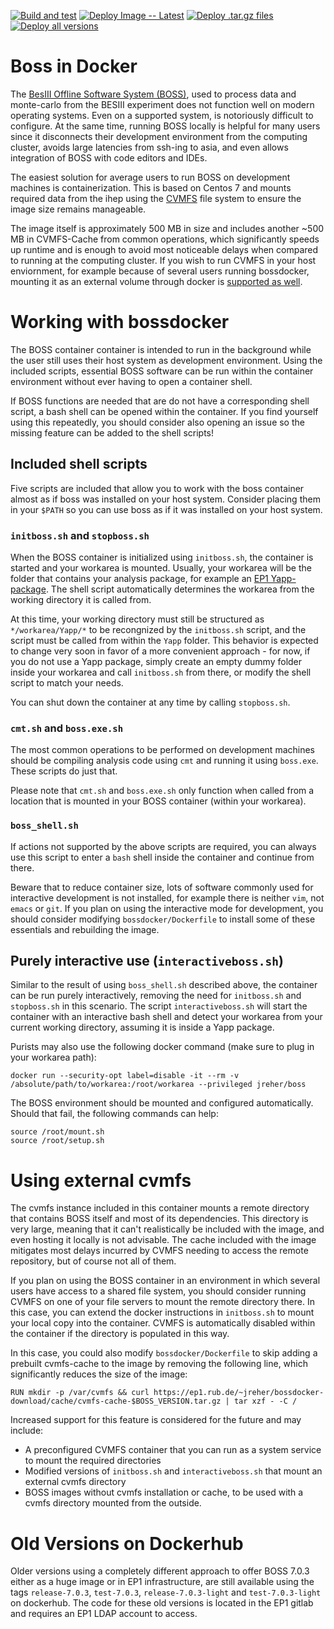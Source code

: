 [![Build and test](https://github.com/j-reher/bossdocker/actions/workflows/test-image.yml/badge.svg?branch=main&event=push)](https://github.com/j-reher/bossdocker/actions/workflows/test-image.yml)
[![Deploy Image -- Latest](https://github.com/j-reher/bossdocker/actions/workflows/deploy-image.yml/badge.svg?branch=main)](https://github.com/j-reher/bossdocker/actions/workflows/deploy-image.yml)
[![Deploy .tar.gz files](https://github.com/j-reher/bossdocker/actions/workflows/deploy-tarfiles.yml/badge.svg?branch=main)](https://github.com/j-reher/bossdocker/actions/workflows/deploy-tarfiles.yml)
[![Deploy all versions](https://github.com/j-reher/bossdocker/actions/workflows/deploy-all-versions.yml/badge.svg?branch=main)](https://github.com/j-reher/bossdocker/actions/workflows/deploy-all-versions.yml)
# Boss in Docker

The [BesIII Offline Software System (BOSS)](http://english.ihep.cas.cn/bes/re/os/), used to process data and monte-carlo from the BESIII experiment does not function well on modern operating systems. Even on a supported system, is notoriously difficult to configure. At the same time, running BOSS locally is helpful for many users since it disconnects their development environment from the computing cluster, avoids large latencies from ssh-ing to asia, and even allows integration of BOSS with code editors and IDEs.

The easiest solution for average users to run BOSS on development machines is containerization. This is based on Centos 7 and mounts required data from the ihep using the [CVMFS](https://cernvm.cern.ch/fs/) file system to ensure the image size remains manageable.

The image itself is approximately 500 MB in size and includes another ~500 MB in CVMFS-Cache from common operations, which significantly speeds up runtime and is enough to avoid most noticeable delays when compared to running at the computing cluster. If you wish to run CVMFS in your host enviornment, for example because of several users running bossdocker, mounting it as an external volume through docker is [supported as well](#using-external-cvmfs).

# Working with bossdocker
The BOSS container container is intended to run in the background while the user still uses their host system as development environment. Using the included scripts, essential BOSS software can be run within the container environment without ever having to open a container shell.

If BOSS functions are needed that are do not have a corresponding shell script, a bash shell can be opened within the container. If you find yourself using this repeatedly, you should consider also opening an issue so the missing feature can be added to the shell scripts!

## Included shell scripts
Five scripts are included that allow you to work with the boss container almost as if boss was installed on your host system. Consider placing them in your `$PATH` so you can use boss as if it was installed on your host system.

### `initboss.sh` and `stopboss.sh`
When the BOSS container is initialized using `initboss.sh`, the container is started and your workarea is mounted. Usually, your workarea will be the folder that contains your analysis package, for example an [EP1 Yapp-package](https://gitlab.ep1.rub.de/Bes3/Yapp). The shell script automatically determines the workarea from the working directory it is called from.

At this time, your working directory must still be structured as `*/workarea/Yapp/*` to be recongnized by the `initboss.sh` script, and the script must be called from within the `Yapp` folder. This behavior is expected to change very soon in favor of a more convenient approach - for now, if you do not use a Yapp package, simply create an empty dummy folder inside your workarea and call `initboss.sh` from there, or modify the shell script to match your needs.

You can shut down the container at any time by calling `stopboss.sh`.

### `cmt.sh` and `boss.exe.sh`
The most common operations to be performed on development machines should be compiling analysis code using `cmt` and running it using `boss.exe`. These scripts do just that.

Please note that `cmt.sh` and `boss.exe.sh` only function when called from a location that is mounted in your BOSS container (within your workarea).

### `boss_shell.sh`
If actions not supported by the above scripts are required, you can always use this script to enter a `bash` shell inside the container and continue from there.

Beware that to reduce container size, lots of software commonly used for interactive development is not installed, for example there is neither `vim`, not `emacs` or `git`. If you plan on using the interactive mode for development, you should consider modifying `bossdocker/Dockerfile` to install some of these essentials and rebuilding the image.

## Purely interactive use (`interactiveboss.sh`)
Similar to the result of using `boss_shell.sh` described above, the container can be run purely interactively, removing the need for `initboss.sh` and `stopboss.sh` in this scenario. The script `interactiveboss.sh` will start the container with an interactive bash shell and detect your workarea from your current working directory, assuming it is inside a Yapp package.

Purists may also use the following docker command (make sure to plug in your workarea path):
```
docker run --security-opt label=disable -it --rm -v /absolute/path/to/workarea:/root/workarea --privileged jreher/boss
```
The BOSS environment should be mounted and configured automatically. Should that fail, the following commands can help:
```
source /root/mount.sh
source /root/setup.sh
```

# Using external cvmfs
The cvmfs instance included in this container mounts a remote directory that contains BOSS itself and most of its dependencies. This directory is very large, meaning that it can't realistically be included with the image, and even hosting it locally is not advisable. The cache included with the image mitigates most delays incurred by CVMFS needing to access the remote repository, but of course not all of them.

If you plan on using the BOSS container in an environment in which several users have access to a shared file system, you should consider running CVMFS on one of your file servers to mount the remote directory there. In this case, you can extend the docker instructions in `initboss.sh` to mount your local copy into the container. CVMFS is automatically disabled within the container if the directory is populated in this way.

In this case, you could also modify `bossdocker/Dockerfile` to skip adding a prebuilt cvmfs-cache to the image by removing the following line, which significantly reduces the size of the image:
```
RUN mkdir -p /var/cvmfs && curl https://ep1.rub.de/~jreher/bossdocker-download/cache/cvmfs-cache-$BOSS_VERSION.tar.gz | tar xzf - -C /
``` 

Increased support for this feature is considered for the future and may include:
* A preconfigured CVMFS container that you can run as a system service to mount the required directories
* Modified versions of `initboss.sh` and `interactiveboss.sh` that mount an external cvmfs directory
* BOSS images without cvmfs installation or cache, to be used with a cvmfs directory mounted from the outside.

# Old Versions on Dockerhub
Older versions using a completely different approach to offer BOSS 7.0.3 either as a huge image or in EP1 infrastructure, are still available using the tags `release-7.0.3`, `test-7.0.3`, `release-7.0.3-light` and `test-7.0.3-light` on dockerhub. The code for these old versions is located in the EP1 gitlab and requires an EP1 LDAP account to access.